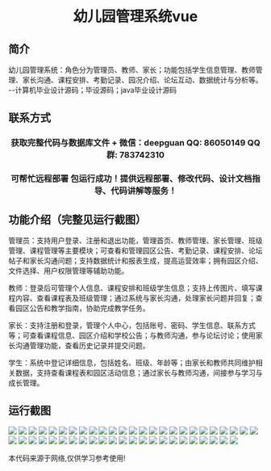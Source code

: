 <p><h1 align="center">幼儿园管理系统vue</h1></p>

## 简介
幼儿园管理系统：角色分为管理员、教师、家长；功能包括学生信息管理、教师管理、家长沟通、课程安排、考勤记录、园况介绍、论坛互动、数据统计与分析等。    --计算机毕业设计源码；毕设源码；java毕业设计源码


## 联系方式
<p><h3 align="center">获取完整代码与数据库文件 + 微信：deepguan QQ: 86050149 QQ群: 783742310</h3></p>
<p><h3 align="center">可帮忙远程部署 包运行成功！提供远程部署、修改代码、设计文档指导、代码讲解等服务！</h3></p>

## 功能介绍（完整见运行截图）
管理员：支持用户登录、注册和退出功能，管理首页、教师管理、家长管理、班级管理、课程管理等主要模块；可查看和管理园区公告、考勤记录、课程安排、论坛帖子和家长沟通问题；支持数据统计和报表生成，提高运营效率；拥有园区介绍、文件选择、用户权限管理等辅助功能。

教师：登录后可管理个人信息、课程安排和班级学生信息；支持上传图片、填写课程内容、查看课程表及班级管理；通过系统与家长沟通，处理家长问题并回复；查看园区公告和教学指南，协助完成教学任务。

家长：支持注册和登录，管理个人中心，包括账号、密码、学生信息、联系方式等；可查看课程信息、园区介绍和学校公告；与教师沟通，参与论坛讨论；使用家长沟通管理功能，查看历史记录并提交问题。

学生：系统中登记详细信息，包括姓名、班级、年龄等；由家长和教师共同维护相关数据，支持查看课程表和园区活动信息；通过家长与教师沟通，间接参与学习与成长管理。


## 运行截图
![](img/001.jpg)
![](img/002.jpg)
![](img/003.jpg)
![](img/004.jpg)
![](img/005.jpg)
![](img/006.jpg)
![](img/007.jpg)
![](img/008.jpg)
![](img/009.jpg)
![](img/010.jpg)
![](img/011.jpg)
![](img/012.jpg)
![](img/013.jpg)
![](img/014.jpg)
![](img/015.jpg)
![](img/016.jpg)
![](img/017.jpg)
![](img/018.jpg)
![](img/019.jpg)
![](img/020.jpg)
![](img/021.jpg)
![](img/022.jpg)
![](img/023.jpg)
![](img/024.jpg)
![](img/025.jpg)
![](img/026.jpg)
![](img/027.jpg)
![](img/028.jpg)
![](img/029.jpg)
![](img/030.jpg)
![](img/031.jpg)
![](img/032.jpg)
![](img/033.jpg)
![](img/034.jpg)
![](img/035.jpg)
![](img/036.jpg)
![](img/037.jpg)
![](img/038.jpg)
![](img/039.jpg)
![](img/040.jpg)
![](img/041.jpg)
![](img/042.jpg)
![](img/043.jpg)
![](img/044.jpg)
![](img/045.jpg)
![](img/046.jpg)
![](img/047.jpg)
![](img/048.jpg)

<p>本代码来源于网络,仅供学习参考使用!</p>
